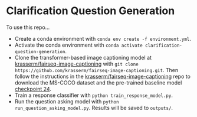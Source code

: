 # Clarification Question Generation

To use this repo...
- Create a conda environment with `conda env create -f environment.yml`.
- Activate the conda environment with `conda activate clarification-question-generation`.
- Clone the transformer-based image captioning model at [krasserm/fairseq-image-captioning](https://github.com/krasserm/fairseq-image-captioning/blob/master/README.md) with `git clone https://github.com/krasserm/fairseq-image-captioning.git`. Then follow the instructions in the [krasserm/fairseq-image-captioning](https://github.com/krasserm/fairseq-image-captioning/blob/master/README.md) repo to download the MS-COCO dataset and the pre-trained baseline model [checkpoint 24](https://martin-krasser.de/image-captioning/checkpoint24.pt).
- Train a response classifier with `python train_response_model.py`.
- Run the question asking model with `python run_question_asking_model.py`. Results will be saved to `outputs/`.
